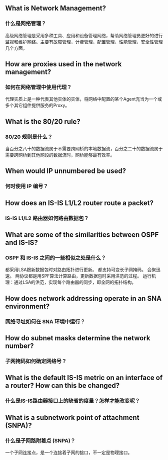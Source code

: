 ## What is Network Management? 
### 什么是网络管理？
高级网络管理是采用多种工具、应用和设备管理网络，帮助网络管理员更好的进行监视和维护网络。主要有故障管理，计费管理，配置管理，性能管理，安全性管理几个方面。

## How are proxies used in the network management? 
### 如何在网络管理中使用代理？
代理实质上是一种代表其他实体的实体，将网络中配置的某个Agent充当为一个或多个其它组件提供服务的Proxy。

## What is the 80/20 rule? 
### 80/20 规则是什么？
当百分之八十的数据流属于不需要跨网桥的本地数据流，百分之二十的数据流属于需要跨网桥到其他网段的数据流时，网桥能够最有效率。

## When would IP unnumbered be used? 
### 何时使用 IP 编号？

## How does an IS-IS L1/L2 router route a packet? 
### IS-IS L1/L2 路由器如何路由数据包？

## What are some of the similarities between OSPF and IS-IS?
### OSPF 和 IS-IS 之间的一些相似之处是什么？
都采用LSA跟新数据包时对路由拓扑进行更新。
都支持可变长子网掩码。
会聚迅速。
两协议都是用SPF算法计算路由，更新数据包时采用洪范的过程。
运行机理：通过LSA的洪范，实现每个路由器的同步，即全网的拓扑结构。

## How does network addressing operate in an SNA environment? 
### 网络寻址如何在 SNA 环境中运行？

## How do subnet masks determine the network number? 
### 子网掩码如何确定网络号？

## What is the default IS-IS metric on an interface of a router? How can this be changed? 
### 什么是IS-IS路由器接口上的缺省的度量？怎样才能改变呢？

## What is a subnetwork point of attachment (SNPA)?
### 什么是子网路附着点 (SNPA)？
一个子网连接点，是一个连接着子网的接口，不一定是物理接口。

